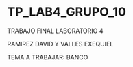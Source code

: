 # TP_LAB4_GRUPO_10
TRABAJO FINAL LABORATORIO 4 

RAMIREZ DAVID Y VALLES EXEQUIEL

TEMA A TRABAJAR: BANCO
